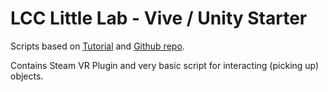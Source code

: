# LCC Little Lab - Vive / Unity Starter

Scripts based on [Tutorial](https://www.youtube.com/watch?v=LZTctk19sx8) and [Github repo](https://github.com/b0ard/YoutubeVive).

Contains Steam VR Plugin and very basic script for interacting (picking up) objects.

